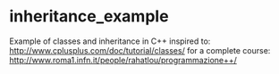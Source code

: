 # inheritance_example
Example of classes and inheritance in C++
inspired to: http://www.cplusplus.com/doc/tutorial/classes/
for a complete course: http://www.roma1.infn.it/people/rahatlou/programmazione++/
